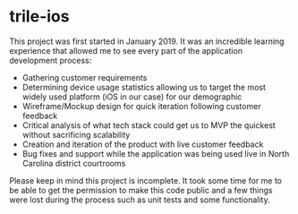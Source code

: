 # trile-ios

This project was first started in January 2019. It was an incredible learning experience that allowed me to see every part of the application development process:
- Gathering customer requirements
- Determining device usage statistics allowing us to target the most widely used platform (iOS in our case) for our demographic
- Wireframe/Mockup design for quick iteration following customer feedback
- Critical analysis of what tech stack could get us to MVP the quickest without sacrificing scalability
- Creation and iteration of the product with live customer feedback
- Bug fixes and support while the application was being used live in North Carolina district courtrooms

Please keep in mind this project is incomplete. It took some time for me to be able to get the permission to make this code public and a few things were lost during the process such as unit tests and some functionality.
